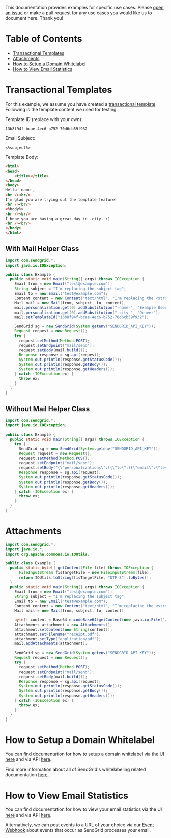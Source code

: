 This documentation provides examples for specific use cases. Please [open an issue](https://github.com/sendgrid/sendgrid-java/issues) or make a pull request for any use cases you would like us to document here. Thank you!

# Table of Contents

* [Transactional Templates](#transactional_templates)
* [Attachments](#attachments)
* [How to Setup a Domain Whitelabel](#domain_whitelabel)
* [How to View Email Statistics](#email_stats)

<a name="transactional-templates"></a>
# Transactional Templates

For this example, we assume you have created a [transactional template](https://sendgrid.com/docs/User_Guide/Transactional_Templates/index.html). Following is the template content we used for testing.

Template ID (replace with your own):

```text
13b8f94f-bcae-4ec6-b752-70d6cb59f932
```

Email Subject:

```text
<%subject%>
```

Template Body:

```html
<html>
<head>
	<title></title>
</head>
<body>
Hello -name-,
<br /><br/>
I'm glad you are trying out the template feature!
<br /><br/>
<%body%>
<br /><br/>
I hope you are having a great day in -city- :)
<br /><br/>
</body>
</html>
```

## With Mail Helper Class

```java
import com.sendgrid.*;
import java.io.IOException;

public class Example {
  public static void main(String[] args) throws IOException {
    Email from = new Email("test@example.com");
    String subject = "I'm replacing the subject tag";
    Email to = new Email("test@example.com");
    Content content = new Content("text/html", "I'm replacing the <strong>body tag</strong>");
    Mail mail = new Mail(from, subject, to, content);
    mail.personalization.get(0).addSubstitution("-name-", "Example User");
    mail.personalization.get(0).addSubstitution("-city-", "Denver");
    mail.setTemplateId("13b8f94f-bcae-4ec6-b752-70d6cb59f932");

    SendGrid sg = new SendGrid(System.getenv("SENDGRID_API_KEY"));
    Request request = new Request();
    try {
      request.setMethod(Method.POST);
      request.setEndpoint("mail/send");
      request.setBody(mail.build());
      Response response = sg.api(request);
      System.out.println(response.getStatusCode());
      System.out.println(response.getBody());
      System.out.println(response.getHeaders());
    } catch (IOException ex) {
      throw ex;
    }
  }
}
```

## Without Mail Helper Class

```java
import com.sendgrid.*;
import java.io.IOException;

public class Example {
  public static void main(String[] args) throws IOException {
    try {
      SendGrid sg = new SendGrid(System.getenv("SENDGRID_API_KEY"));
      Request request = new Request();
      request.setMethod(Method.POST);
      request.setEndpoint("mail/send");
      request.setBody("{\"personalizations\":[{\"to\":[{\"email\":\"test@example.com\"}],\"substitutions\":{\"-name-\":\"Example User\",\"-city-\":\"Denver\"},\"subject\":\"Hello World from the SendGrid Java Library!\"}],\"from\":{\"email\":\"test@example.com\"},\"content\":[{\"type\":\"text/html\",\"value\": \"I'm replacing the <strong>body tag</strong>\"}],\"template_id\": \"13b8f94f-bcae-4ec6-b752-70d6cb59f932\"}");
      Response response = sg.api(request);
      System.out.println(response.getStatusCode());
      System.out.println(response.getBody());
      System.out.println(response.getHeaders());
    } catch (IOException ex) {
      throw ex;
    }
  }
}
```

<a name="attachments"></a>
# Attachments

```java
import com.sendgrid.*;
import java.io.*;
import org.apache.commons.io.IOUtils;

public class Example {
  public static byte[] getContent(File file) throws IOException {
      FileInputStream fisTargetFile = new FileInputStream(file);
      return IOUtils.toString(fisTargetFile, "UTF-8").toBytes();
  }
  public static void main(String[] args) throws IOException {
    Email from = new Email("test@example.com");
    String subject = "I'm replacing the subject tag";
    Email to = new Email("test@example.com");
    Content content = new Content("text/html", "I'm replacing the <strong>body tag</strong>");
    Mail mail = new Mail(from, subject, to, content);

    byte[] content = Base64.encodeBase64(getContent(new java.io.File("/path/to/file")));
    Attachments attachment = new Attachments();
    attachment.setContent(new String(content));
    attachment.setFilename("receipt.pdf");
    attachment.setType("application/pdf");
    mail.addAttachments(attachment);

    SendGrid sg = new SendGrid(System.getenv("SENDGRID_API_KEY"));
    Request request = new Request();
    try {
      request.setMethod(Method.POST);
      request.setEndpoint("mail/send");
      request.setBody(mail.build());
      Response response = sg.api(request);
      System.out.println(response.getStatusCode());
      System.out.println(response.getBody());
      System.out.println(response.getHeaders());
    } catch (IOException ex) {
      throw ex;
    }
  }
}
```

<a name="domain_whitelabel"></a>
# How to Setup a Domain Whitelabel

You can find documentation for how to setup a domain whitelabel via the UI [here](https://sendgrid.com/docs/Classroom/Basics/Whitelabel/setup_domain_whitelabel.html) and via API [here](https://github.com/sendgrid/sendgrid-java/blob/master/USAGE.md#whitelabel).

Find more information about all of SendGrid's whitelabeling related documentation [here](https://sendgrid.com/docs/Classroom/Basics/Whitelabel/index.html).

<a name="email_stats"></a>
# How to View Email Statistics

You can find documentation for how to view your email statistics via the UI [here](https://app.sendgrid.com/statistics) and via API [here](https://github.com/sendgrid/sendgrid-java/blob/master/USAGE.md#stats).

Alternatively, we can post events to a URL of your choice via our [Event Webhook](https://sendgrid.com/docs/API_Reference/Webhooks/event.html) about events that occur as SendGrid processes your email.